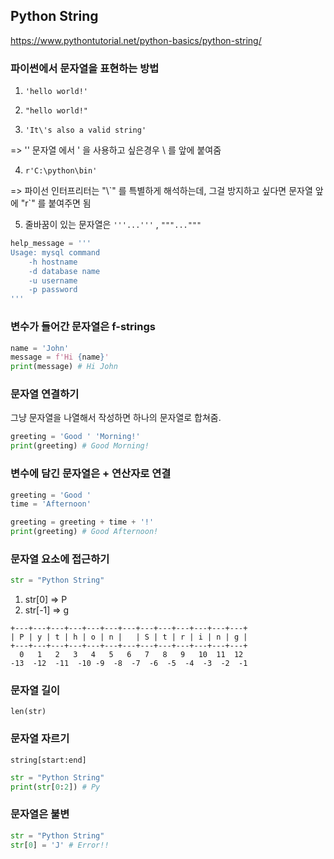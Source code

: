 ## Python String
https://www.pythontutorial.net/python-basics/python-string/

### 파이썬에서 문자열을 표현하는 방법
1. `'hello world!'`

2. `"hello world!"`

3. `'It\'s also a valid string'`

=> '' 문자열 에서 ' 을 사용하고 싶은경우 \ 를 앞에 붙여줌

4. `r'C:\python\bin'`

=> 파이선 인터프리터는 "\\\`" 를 특별하게 해석하는데, 그걸 방지하고 싶다면 문자열 앞에 "r`" 를 붙여주면 됨

5. 줄바꿈이 있는 문자열은 `'''...'''` , `"""..."""`

```python
help_message = '''
Usage: mysql command
    -h hostname     
    -d database name
    -u username
    -p password 
'''
```

###  변수가 들어간 문자열은 f-strings

```python
name = 'John'
message = f'Hi {name}'
print(message) # Hi John
```

###  문자열 연결하기
그냥 문자열을 나열해서 작성하면 하나의 문자열로 합쳐줌.
```python
greeting = 'Good ' 'Morning!'
print(greeting) # Good Morning!
```

###  변수에 담긴 문자열은 + 연산자로 연결
```python
greeting = 'Good '
time = 'Afternoon'

greeting = greeting + time + '!'
print(greeting) # Good Afternoon!
```


###  문자열 요소에 접근하기
```python
str = "Python String"
```

1. str[0] => P
2. str[-1] => g

```
+---+---+---+---+---+---+---+---+---+---+---+---+---+
| P | y | t | h | o | n |   | S | t | r | i | n | g | 
+---+---+---+---+---+---+---+---+---+---+---+---+---+
  0   1   2   3   4   5   6   7   8   9   10  11  12
-13  -12  -11  -10 -9  -8  -7  -6  -5  -4  -3  -2  -1 
```

###  문자열 길이
`len(str)`

###  문자열 자르기
`string[start:end]`

```python
str = "Python String"
print(str[0:2]) # Py
```

### 문자열은 불변
```python
str = "Python String"
str[0] = 'J' # Error!!
```